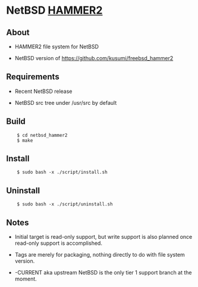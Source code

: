 NetBSD [HAMMER2](https://gitweb.dragonflybsd.org/dragonfly.git/blob/HEAD:/sys/vfs/hammer2/DESIGN)
========

## About

+ HAMMER2 file system for NetBSD

+ NetBSD version of https://github.com/kusumi/freebsd_hammer2

## Requirements

+ Recent NetBSD release

+ NetBSD src tree under /usr/src by default

## Build

        $ cd netbsd_hammer2
        $ make

## Install

        $ sudo bash -x ./script/install.sh

## Uninstall

        $ sudo bash -x ./script/uninstall.sh

## Notes

+ Initial target is read-only support, but write support is also planned once read-only support is accomplished.

+ Tags are merely for packaging, nothing directly to do with file system version.

+ -CURRENT aka upstream NetBSD is the only tier 1 support branch at the moment.
